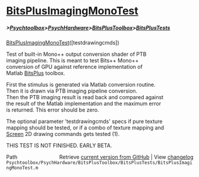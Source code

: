 # [BitsPlusImagingMonoTest](BitsPlusImagingMonoTest)
##### >[Psychtoolbox](Psychtoolbox)>[PsychHardware](PsychHardware)>[BitsPlusToolbox](BitsPlusToolbox)>[BitsPlusTests](BitsPlusTests)

[BitsPlusImagingMonoTest](BitsPlusImagingMonoTest)([testdrawingcmds])  
  
Test of built-in Mono++ output conversion shader of PTB  
imaging pipeline. This is meant to test Bits++ Mono++  
conversion of GPU against reference implementation of  
Matlab [BitsPlus](BitsPlus) toolbox.  
  
First the stimulus is generated via Matlab conversion routine.  
Then it is drawn via PTB imaging pipeline conversion.  
Then the PTB imaging result is read back and compared against  
the result of the Matlab implementation and the maximum error  
is returned. This error should be zero.  
  
The optional parameter 'testdrawingcmds' specs if pure texture  
mapping should be tested, or if a combo of texture mapping and  
[Screen](Screen) 2D drawing commands gets tested (1).  
  
THIS TEST IS NOT FINISHED. EARLY BETA.  
  




<div class="code_header" style="text-align:right;">
  <span style="float:left;">Path&nbsp;&nbsp;</span> <span class="counter">Retrieve <a href=
  "https://raw.github.com/Psychtoolbox-3/Psychtoolbox-3/beta/Psychtoolbox/PsychHardware/BitsPlusToolbox/BitsPlusTests/BitsPlusImagingMonoTest.m">current version from GitHub</a> | View <a href=
  "https://github.com/Psychtoolbox-3/Psychtoolbox-3/commits/beta/Psychtoolbox/PsychHardware/BitsPlusToolbox/BitsPlusTests/BitsPlusImagingMonoTest.m">changelog</a></span>
</div>
<div class="code">
  <code>Psychtoolbox/PsychHardware/BitsPlusToolbox/BitsPlusTests/BitsPlusImagingMonoTest.m</code>
</div>

